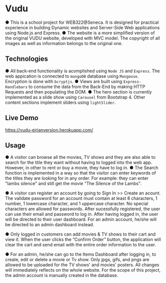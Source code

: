 # Vudu 

●	This is a school project for WEB322@Seneca. It is designed for practical experience in building Dynamic websites and Server-Side Web applications using Node.js and Express. 
●	The website is a more simplified version of the original VUDU website, developed with MVC model. The copyright of all images as well as information belongs to the original one.

## Technologies

●	All back-end functionality is acomplished using `Node JS` and `Express`. The web appication is connected to `mongoDB` database using `Mongoose`. Encryption is done with `bcryptjs`.
●	Views are built using `Express-Handlebars` to consume the data from the Back-End by making HTTP Requests and then populating the DOM.
●	The hero section is currently implemented as a slide show using `Carousel` from Bootstrap 4. Other content sections implement sliders using `lightSlider`.

## Live Demo

https://vudu-eirianversion.herokuapp.com/

## Usage

●	A visitor can browse all the movies, TV shows and they are also able to search for the title they want without having to logged into the web app. However, in other to rent or buy a movie, they have to log in.
●	The Search function is implemented in a way so that the visitor can enter keywords of the titles they are looking for in any order. For example: they can enter "lambs silence" and still get the movie "The Silence of the Lambs".

●	A visitor can register an account by going to Sign In >> Create an acount. The validate password for an account must contain at least 8 characters, 1 number, 1 lowercase character, and 1 uppercase character. No special characters are allowed for passwords. After sucessfully registered, the user can use their email and password to log in.
After having logged in, the user will be directed to their user dashboard. For an admin account, he/she will be directed to an admin dashboard instead.

●	Only logged in customers can add movies & TV shows to their cart and view it. When the user clicks the “Confirm Order” button, the application will clear the  cart and send email with the entire order information to the user.

●	For an admin, he/she can go to the Items Dashboard after logging in, to create, edit or delete a movie or Tv show. Only jpgs, gifs, and pngs are allowed to be uploaded for the TV shows' and movies' posters. All changes will immediately reflects on the whole website. For the scope of this project, the admin account is manually created in the database.


